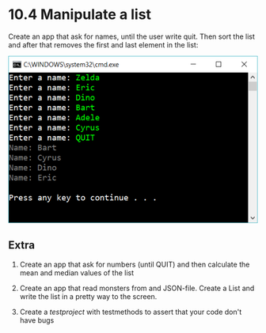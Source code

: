 ﻿# 10.4 Manipulate a list

Create an app that ask for names, until the user write quit. Then sort the list and after that removes the first and last element in the list: 

![40](Images/40.png)

## Extra

1. Create an app that ask for numbers (until QUIT) and then calculate the mean and median values of the list

2. Create an app that read monsters from and JSON-file. Create a List<Monster> and write the list in a pretty way to the screen.

3. Create a *testproject* with testmethods to assert that your code don't have bugs